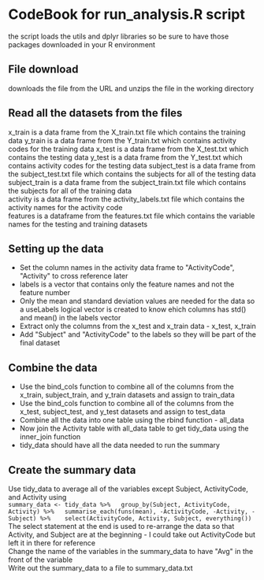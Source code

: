 # CodeBook for run_analysis.R script  
the script loads the utils and dplyr libraries so be sure to have those packages downloaded in your R environment

## File download  
downloads the file from the URL and unzips the file in the working directory

## Read all the datasets from the files
x_train is a data frame from the X_train.txt file which contains the training data
y_train is a data frame from the Y_train.txt which contains activity codes for the training data
x_test is a data frame from the X_test.txt which contains the testing data
y_test is a data frame from the Y_test.txt which contains activity codes for the testing data
subject_test is a data frame from the subject_test.txt file which contains the subjects for all of the testing data
subject_train is a data frame from the subject_train.txt file which contains the subjects for all of the training data  
activity is a data frame from the activity_labels.txt file which contains the activity names for the activity code  
features is a dataframe from the features.txt file which contains the variable names for the testing and training datasets  

## Setting up the data   
* Set the column names in the activity data frame to "ActivityCode", "Activity" to cross reference later  
* labels is a vector that contains only the feature names and not the feature number  
* Only the mean and standard deviation values are needed for the data so a useLabels logical vector is created to know ehich columns has std() and mean() in the labels vector  
* Extract only the columns from the x_test and x_train data - x_test, x_train  
* Add "Subject" and "ActivityCode" to the labels so they will be part of the final dataset  

## Combine the data   
* Use the bind_cols function to combine all of the columns from the x_train, subject_train, and y_train datasets and assign to train_data  
* Use the bind_cols function to combine all of the columns from the x_test, subject_test, and y_test datasets and assign to test_data  
* Combine all the data into one table using the rbind function - all_data  
* Now join the Activity table with all_data table to get tidy_data using the inner_join function  
* tidy_data should have all the data needed to run the summary   

## Create the summary data   
Use tidy_data to average all of the variables except Subject, ActivityCode, and Activity using  
`summary_data <- tidy_data %>%  
  group_by(Subject, ActivityCode, Activity) %>%  
  summarise_each(funs(mean), -ActivityCode, -Activity, -Subject) %>%   
  select(ActivityCode, Activity, Subject, everything())`  
The select statement at the end is used to re-arrange the data so that Activity, and Subject are at the beginning - I could take out ActivityCode but left it in there for reference  
Change the name of the variables in the summary_data to have "Avg" in the front of the variable   
Write out the summary_data to a file to summary_data.txt  







